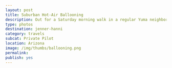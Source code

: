 ```yaml
---
layout: post
title: Suburban Hot-Air Ballooning
description: Out for a Saturday morning walk in a regular Yuma neighborhood.
type: photos
destination: jenner-hanni
category: travels
subcat: Private Pilot
location: Arizona
image: /img/thumbs/ballooning.png
permalink: 
publish: yes
---
```


<p><a href="https://jenner.smugmug.com/North-America/2009-Suburban-Hot-Air-Balloons/i-PMk8tCg/0/M/DSCF1393-M.png">
<img src="https://jenner.smugmug.com/North-America/2009-Suburban-Hot-Air-Balloons/i-PMk8tCg/0/M/DSCF1393-M.png" alt=""></a></p>

<p><a href="https://jenner.smugmug.com/North-America/2009-Suburban-Hot-Air-Balloons/i-mZS7QBk/0/M/DSCF1398-M.png">
<img src="https://jenner.smugmug.com/North-America/2009-Suburban-Hot-Air-Balloons/i-mZS7QBk/0/M/DSCF1398-M.png" alt=""></a></p>

<p><a href="https://jenner.smugmug.com/North-America/2009-Suburban-Hot-Air-Balloons/i-LR4MX2r/0/M/DSCF1397-M.png">
<img src="https://jenner.smugmug.com/North-America/2009-Suburban-Hot-Air-Balloons/i-LR4MX2r/0/M/DSCF1397-M.png" alt=""></a></p>

<p><a href="https://jenner.smugmug.com/North-America/2009-Suburban-Hot-Air-Balloons/i-RF6DhBw/0/M/DSCF1400-M.png">
<img src="https://jenner.smugmug.com/North-America/2009-Suburban-Hot-Air-Balloons/i-RF6DhBw/0/M/DSCF1400-M.png" alt=""></a></p>

<p><a href="https://jenner.smugmug.com/North-America/2009-Suburban-Hot-Air-Balloons/i-bCLbVXk/0/M/DSCF1411-M.png">
<img src="https://jenner.smugmug.com/North-America/2009-Suburban-Hot-Air-Balloons/i-bCLbVXk/0/M/DSCF1411-M.png" alt=""></a></p>

<p><a href="https://jenner.smugmug.com/North-America/2009-Suburban-Hot-Air-Balloons/i-SQp5wqP/0/M/DSCF1421-M.png">
<img src="https://jenner.smugmug.com/North-America/2009-Suburban-Hot-Air-Balloons/i-SQp5wqP/0/M/DSCF1421-M.png" alt=""></a></p>

<p><a href="https://jenner.smugmug.com/North-America/2009-Suburban-Hot-Air-Balloons/i-D92V6wq/0/M/DSCF1416-M.png">
<img src="https://jenner.smugmug.com/North-America/2009-Suburban-Hot-Air-Balloons/i-D92V6wq/0/M/DSCF1416-M.png" alt=""></a></p>

<p><a href="https://jenner.smugmug.com/North-America/2009-Suburban-Hot-Air-Balloons/i-68QssXr/0/M/DSCF1427-M.png">
<img src="https://jenner.smugmug.com/North-America/2009-Suburban-Hot-Air-Balloons/i-68QssXr/0/M/DSCF1427-M.png" alt=""></a></p>

<p><a href="https://jenner.smugmug.com/North-America/2009-Suburban-Hot-Air-Balloons/i-vkHh7Hc/0/M/DSCF1426-M.png">
<img src="https://jenner.smugmug.com/North-America/2009-Suburban-Hot-Air-Balloons/i-vkHh7Hc/0/M/DSCF1426-M.png" alt=""></a></p>

<p><a href="https://jenner.smugmug.com/North-America/2009-Suburban-Hot-Air-Balloons/i-GFCbRcX/0/M/DSCF1428-M.png">
<img src="https://jenner.smugmug.com/North-America/2009-Suburban-Hot-Air-Balloons/i-GFCbRcX/0/M/DSCF1428-M.png" alt=""></a></p>

<p><a href="https://jenner.smugmug.com/North-America/2009-Suburban-Hot-Air-Balloons/i-Jz5PDgK/0/M/DSCF1422-M.png">
<img src="https://jenner.smugmug.com/North-America/2009-Suburban-Hot-Air-Balloons/i-Jz5PDgK/0/M/DSCF1422-M.png" alt=""></a></p>

<p><a href="https://jenner.smugmug.com/North-America/2009-Suburban-Hot-Air-Balloons/i-xfdCS94/0/M/DSCF1423-M.png">
<img src="https://jenner.smugmug.com/North-America/2009-Suburban-Hot-Air-Balloons/i-xfdCS94/0/M/DSCF1423-M.png" alt=""></a></p>



